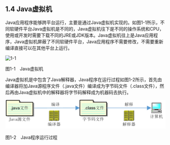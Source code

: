 ## 1.4 Java虚拟机

Java应用程序能够跨平台运行，主要是通过Java虚拟机实现的。如图1-1所示，不同软硬件平台Java虚拟机是不同的，Java虚拟机往下是不同的操作系统和CPU，使用或开发时需要下载不同的JRE或JDK版本。Java虚拟机往上是Java应用程序，Java虚拟机屏蔽了不同软硬件平台，Java应用程序不需要修改，不需要重新编译直接可以在其他平台上运行。

![1-1](..../assets/1-1.jpg)


图1-1　Java虚拟机

Java虚拟机是中包含了Java解释器，Java程序在运行过程如图1-2所示，首先由编译器将加Java源程序文件（.java文件）编译成为字节码文件（.class文件），然后再由Java虚拟机中的解释器将字节码解释成为机器码去执行。

![](../assets/1-2.jpg)

图1-2　Java程序运行过程